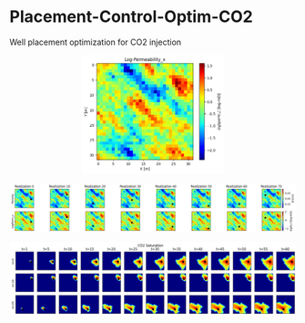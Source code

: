# Placement-Control-Optim-CO2
Well placement optimization for CO2 injection

<p align="center">
  <img src="https://github.com/misaelmmorales/CO2-Placement-Optim/blob/main/figures/logperm.png" width="250"/>
</p>

<p align="center">
  <img src="https://github.com/misaelmmorales/CO2-Placement-Optim/blob/main/figures/static_realizations.png" width="1200"/>
</p>

<p align="center">
  <img src="https://github.com/misaelmmorales/CO2-Placement-Optim/blob/main/figures/saturation_realizations.png" width="1200"/>
</p>
